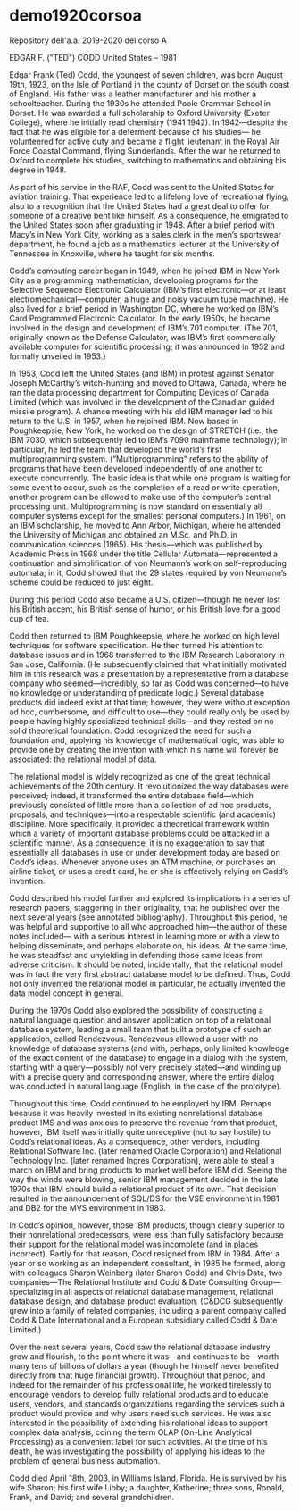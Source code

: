 # demo1920corsoa
Repository dell'a.a. 2019-2020 del corso A

EDGAR F. ("TED") CODD
United States – 1981

Edgar Frank (Ted) Codd, the youngest of seven children, was born August 19th, 1923, on the Isle of Portland in the county of Dorset on the south coast of England. His father was a leather manufacturer and his mother a schoolteacher. During the 1930s he attended Poole Grammar School in Dorset. He was awarded a full scholarship to Oxford University (Exeter College), where he initially read chemistry (1941 1942). In 1942—despite the fact that he was eligible for a deferment because of his studies— he volunteered for active duty and became a flight lieutenant in the Royal Air Force Coastal Command, flying Sunderlands. After the war he returned to Oxford to complete his studies, switching to mathematics and obtaining his degree in 1948.

As part of his service in the RAF, Codd was sent to the United States for aviation training. That experience led to a lifelong love of recreational flying, also to a recognition that the United States had a great deal to offer for someone of a creative bent like himself. As a consequence, he emigrated to the United States soon after graduating in 1948. After a brief period with Macy’s in New York City, working as a sales clerk in the men’s sportswear department, he found a job as a mathematics lecturer at the University of Tennessee in Knoxville, where he taught for six months.

Codd’s computing career began in 1949, when he joined IBM in New York City as a programming mathematician, developing programs for the Selective Sequence Electronic Calculator (IBM’s first electronic—or at least electromechanical—computer, a huge and noisy vacuum tube machine). He also lived for a brief period in Washington DC, where he worked on IBM’s Card Programmed Electronic Calculator. In the early 1950s, he became involved in the design and development of IBM’s 701 computer. (The 701, originally known as the Defense Calculator, was IBM’s first commercially available computer for scientific processing; it was announced in 1952 and formally unveiled in 1953.)

In 1953, Codd left the United States (and IBM) in protest against Senator Joseph McCarthy’s witch-hunting and moved to Ottawa, Canada, where he ran the data processing department for Computing Devices of Canada Limited (which was involved in the development of the Canadian guided missile program). A chance meeting with his old IBM manager led to his return to the U.S. in 1957, when he rejoined IBM. Now based in Poughkeepsie, New York, he worked on the design of STRETCH (i.e., the IBM 7030, which subsequently led to IBM’s 7090 mainframe technology); in particular, he led the team that developed the world’s first multiprogramming system. (“Multiprogramming” refers to the ability of programs that have been developed independently of one another to execute concurrently. The basic idea is that while one program is waiting for some event to occur, such as the completion of a read or write operation, another program can be allowed to make use of the computer’s central processing unit. Multiprogramming is now standard on essentially all computer systems except for the smallest personal computers.) In 1961, on an IBM scholarship, he moved to Ann Arbor, Michigan, where he attended the University of Michigan and obtained an M.Sc. and Ph.D. in communication sciences (1965). His thesis—which was published by Academic Press in 1968 under the title Cellular Automata—represented a continuation and simplification of von Neumann’s work on self-reproducing automata; in it, Codd showed that the 29 states required by von Neumann’s scheme could be reduced to just eight.

During this period Codd also became a U.S. citizen—though he never lost his British accent, his British sense of humor, or his British love for a good cup of tea.

Codd then returned to IBM Poughkeepsie, where he worked on high level techniques for software specification. He then turned his attention to database issues and in 1968 transferred to the IBM Research Laboratory in San Jose, California. (He subsequently claimed that what initially motivated him in this research was a presentation by a representative from a database company who seemed—incredibly, so far as Codd was concerned—to have no knowledge or understanding of predicate logic.) Several database products did indeed exist at that time; however, they were without exception ad hoc, cumbersome, and difficult to use—they could really only be used by people having highly specialized technical skills—and they rested on no solid theoretical foundation. Codd recognized the need for such a foundation and, applying his knowledge of mathematical logic, was able to provide one by creating the invention with which his name will forever be associated: the relational model of data.

The relational model is widely recognized as one of the great technical achievements of the 20th century. It revolutionized the way databases were perceived; indeed, it transformed the entire database field—which previously consisted of little more than a collection of ad hoc products, proposals, and techniques—into a respectable scientific (and academic) discipline. More specifically, it provided a theoretical framework within which a variety of important database problems could be attacked in a scientific manner. As a consequence, it is no exaggeration to say that essentially all databases in use or under development today are based on Codd’s ideas. Whenever anyone uses an ATM machine, or purchases an airline ticket, or uses a credit card, he or she is effectively relying on Codd’s invention.

Codd described his model further and explored its implications in a series of research papers, staggering in their originality, that he published over the next several years (see annotated bibliography). Throughout this period, he was helpful and supportive to all who approached him—the author of these notes included— with a serious interest in learning more or with a view to helping disseminate, and perhaps elaborate on, his ideas. At the same time, he was steadfast and unyielding in defending those same ideas from adverse criticism.
It should be noted, incidentally, that the relational model was in fact the very first abstract database model to be defined. Thus, Codd not only invented the relational model in particular, he actually invented the data model concept in general.

During the 1970s Codd also explored the possibility of constructing a natural language question and answer application on top of a relational database system, leading a small team that built a prototype of such an application, called Rendezvous. Rendezvous allowed a user with no knowledge of database systems (and with, perhaps, only limited knowledge of the exact content of the database) to engage in a dialog with the system, starting with a query—possibly not very precisely stated—and winding up with a precise query and corresponding answer, where the entire dialog was conducted in natural language (English, in the case of the prototype).

Throughout this time, Codd continued to be employed by IBM. Perhaps because it was heavily invested in its existing nonrelational database product IMS and was anxious to preserve the revenue from that product, however, IBM itself was initially quite unreceptive (not to say hostile) to Codd’s relational ideas. As a consequence, other vendors, including Relational Software Inc. (later renamed Oracle Corporation) and Relational Technology Inc. (later renamed Ingres Corporation), were able to steal a march on IBM and bring products to market well before IBM did. Seeing the way the winds were blowing, senior IBM management decided in the late 1970s that IBM should build a relational product of its own. That decision resulted in the announcement of SQL/DS for the VSE environment in 1981 and DB2 for the MVS environment in 1983.

In Codd’s opinion, however, those IBM products, though clearly superior to their nonrelational predecessors, were less than fully satisfactory because their support for the relational model was incomplete (and in places incorrect). Partly for that reason, Codd resigned from IBM in 1984. After a year or so working as an independent consultant, in 1985 he formed, along with colleagues Sharon Weinberg (later Sharon Codd) and Chris Date, two companies—The Relational Institute and Codd & Date Consulting Group—specializing in all aspects of relational database management, relational database design, and database product evaluation. (C&DCG subsequently grew into a family of related companies, including a parent company called Codd & Date International and a European subsidiary called Codd & Date Limited.)

Over the next several years, Codd saw the relational database industry grow and flourish, to the point where it was—and continues to be—worth many tens of billions of dollars a year (though he himself never benefited directly from that huge financial growth). Throughout that period, and indeed for the remainder of his professional life, he worked tirelessly to encourage vendors to develop fully relational products and to educate users, vendors, and standards organizations regarding the services such a product would provide and why users need such services. He was also interested in the possibility of extending his relational ideas to support complex data analysis, coining the term OLAP (On-Line Analytical Processing) as a convenient label for such activities. At the time of his death, he was investigating the possibility of applying his ideas to the problem of general business automation.

Codd died April 18th, 2003, in Williams Island, Florida. He is survived by his wife Sharon; his first wife Libby; a daughter, Katherine; three sons, Ronald, Frank, and David; and several grandchildren.